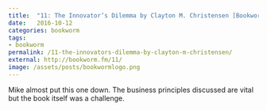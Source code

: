 ```yaml
---
title:  "11: The Innovator’s Dilemma by Clayton M. Christensen [Bookworm]"
date:   2016-10-12
categories: bookworm
tags:
- bookworm
permalink: /11-the-innovators-dilemma-by-clayton-m-christensen/
external: http://bookworm.fm/11/
image: /assets/posts/bookwormlogo.png
---
```

Mike almost put this one down. The business principles discussed are vital but the book itself was a challenge.
<!--more-->